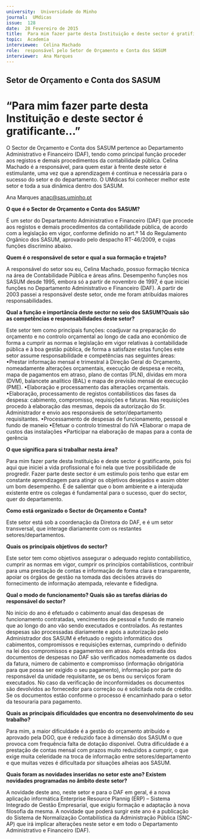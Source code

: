 ```yaml
---
university:  Universidade do Minho
journal:  UMdicas
issue:  128
date:  28 Fevereiro de 2015
title:  Para mim fazer parte desta Instituição e deste sector é gratificante…
topic:  Academia
interviewee:  Celina Machado
role:  responsável pelo Setor de Orçamento e Conta dos SASUM
interviewer:  Ana Marques
---
```

 

## Setor de Orçamento e Conta dos SASUM 

# “Para mim fazer parte desta Instituição e deste sector é gratificante…”

O Sector de Orçamento e Conta dos SASUM pertence ao Departamento Administrativo e Financeiro (DAF), tendo como principal função proceder aos registos e demais procedimentos da contabilidade pública.  Celina Machado é a responsável, para quem estar à frente deste setor é estimulante, uma vez que a aprendizagem é contínua e necessária para o sucesso do setor e do departamento.
O UMdicas foi conhecer melhor este setor e toda a sua dinâmica dentro dos SASUM.

Ana Marques 
anac@sas.uminho.pt 

 
**O que é o Sector de Orçamento e Conta dos SASUM?**

É um setor do Departamento Administrativo e Financeiro (DAF) que procede aos registos e demais procedimentos da contabilidade pública, de acordo com a legislação em vigor, conforme definido no art.º 14 do Regulamento Orgânico dos SASUM, aprovado pelo despacho RT-46/2009, e cujas funções discrimino abaixo.

 
**Quem é o responsável de setor e qual a sua formação e trajeto?**

A responsável do setor sou eu, Celina Machado, possuo formação técnica na área de Contabilidade Pública e áreas afins. Desempenho funções nos SASUM desde 1995, embora só a partir de novembro de 1997, é que iniciei funções no Departamento Administrativo e Financeiro (DAF).
A partir de 2003 passei a responsável deste setor, onde me foram atribuídas maiores responsabilidades.

 
**Qual a função e importância deste sector no seio dos SASUM?Quais são as competências e responsabilidades deste setor?**

Este setor tem como principais funções: coadjuvar na preparação do orçamento e no controlo orçamental ao longo de cada ano económico de forma a cumprir as normas e legislação em vigor relativas à contabilidade pública e à boa gestão pública, de forma a satisfazer estas funções este setor assume responsabilidade e competências nas seguintes áreas: •Prestar informação mensal e trimestral à Direção Geral do Orçamento, nomeadamente alterações orçamentais, execução de despesa e receita, mapa de pagamentos em atraso, plano de contas (PLN), dívidas em mora (DVM), balancete analítico (BAL) e mapa de previsão mensal de execução (PME).
•Elaboração e processamento das alterações orçamentais.
•Elaboração, processamento de registos contabilísticos das fases da despesa: cabimento, compromisso, requisições e faturas. Nas requisições procedo à elaboração das mesmas, depois da autorização do Sr. Administrador e envio aos responsáveis de setor/departamento requisitantes.
•Processamento de despesas de funcionamento, pessoal e fundo de maneio 
•Efetuar o controlo trimestral do IVA •Elaborar o mapa de custos das instalações 
•Participar na elaboração de mapas para a conta de gerência 
 
 
**O que significa para si trabalhar nesta área?**

Para mim fazer parte desta Instituição e deste sector é gratificante, pois foi aqui que iniciei a vida profissional e foi nela que tive possibilidade de progredir. Fazer parte deste sector é um estímulo pois tenho que estar em constante aprendizagem para atingir os objetivos desejados e assim obter um bom desempenho. É de salientar que o bom ambiente e a interajuda existente entre os colegas é fundamental para o sucesso, quer do sector, quer do departamento.

 
**Como está organizado o Sector de Orçamento e Conta?**

Este setor está sob a coordenação da Diretora do DAF, e é um setor transversal, que interage diariamente com os restantes setores/departamentos.

 
**Quais os principais objetivos do sector?**

Este setor tem como objetivos assegurar o adequado registo contabilístico, cumprir as normas em vigor, cumprir os princípios contabilísticos, contribuir para uma prestação de contas e informação de forma clara e transparente, apoiar os órgãos de gestão na tomada das decisões através do fornecimento de informação atempada, relevante e fidedigna.

 
**Qual o modo de funcionamento? Quais são as tarefas diárias do responsável do sector?**

No início do ano é efetuado o cabimento anual das despesas de funcionamento contratadas, vencimentos de pessoal e fundo de maneio que ao longo do ano vão sendo executados e controlados.
As restantes despesas são processadas diariamente e após a autorização pelo Administrador dos SASUM é efetuado o registo informático dos cabimentos, compromissos e requisições externas, cumprindo o definido na lei dos compromissos e pagamentos em atraso.
Após entrada dos documentos de despesas no DAF são verificados nomeadamente os dados da fatura, número de cabimento e compromisso (informação obrigatória para que possa ser exigido o seu pagamento), informação por parte do responsável da unidade requisitante, se os bens ou serviços foram executados.
No caso da verificação de inconformidades os documentos são devolvidos ao fornecedor para correção ou é solicitada nota de crédito. Se os documentos estão conforme o processo é encaminhado para o setor da tesouraria para pagamento.

 
**Quais as principais dificuldades que encontra no desenvolvimento do seu trabalho?**

Para mim, a maior dificuldade é a gestão do orçamento atribuído e aprovado pela DGO, que é reduzido face à dimensão dos SASUM o que provoca com frequência falta de dotação disponível.
Outra dificuldade é a prestação de contas mensal com prazos muito reduzidos a cumprir, o que exige muita celeridade na troca de informação entre setores/departamento e que muitas vezes é dificultada por situações alheias aos SASUM.

 
**Quais foram as novidades inseridas no setor este ano? Existem novidades programadas no âmbito deste setor?**

A novidade deste ano, neste setor e para o DAF em geral, é a nova aplicação informática Enterprise Resource Plannig (ERP) – Sistema Integrado de Gestão Empresarial, que exigiu formação e adaptação à nova filosofia da mesma.
A novidade que poderá surgir este ano é a publicação do Sistema de Normalização Contabilística da Administração Pública (SNC-AP) que irá implicar alterações neste setor e em todo o Departamento Administrativo e Financeiro (DAF).

